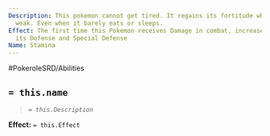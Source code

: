 ```yaml
---
Description: This pokemon cannot get tired. It regains its fortitude when it feels
  weak. Even when it barely eats or sleeps.
Effect: The first time this Pokemon receives Damage in combat, increase 1 point to
  its Defense and Special Defense
Name: Stamina
---
```


#PokeroleSRD/Abilities

## `= this.name`

> *`= this.Description`*

**Effect:** `= this.Effect`
